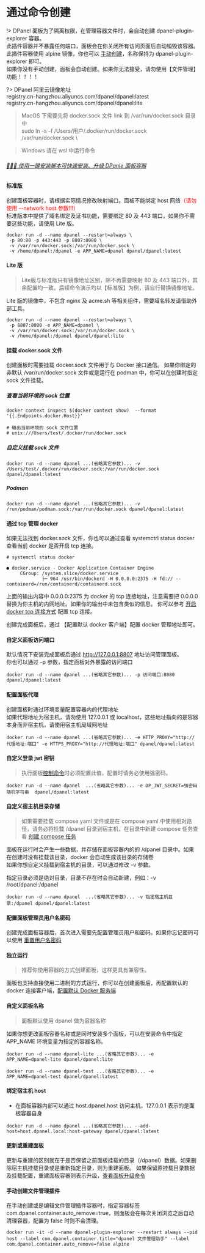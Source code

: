 # 通过命令创建

!> DPanel 面板为了隔离权限，在管理容器文件时，会自动创建 dpanel-plugin-explorer 容器。\
此插件容器并不暴露任何端口，面板会在你关闭所有访问页面后自动销毁该容器。\
此插件容器使用 alpine 镜像，你也可以 [手动创建](/zh-cn/install/docker?id=手动创建文件管理插件)，名称保持为 dpanel-plugin-explorer 即可。\
如果你没有手动创建，面板会自动创建。如果你无法接受，请勿使用【文件管理】功能！！！！ 

?> DPanel 阿里云镜像地址 \
registry.cn-hangzhou.aliyuncs.com/dpanel/dpanel:latest \
registry.cn-hangzhou.aliyuncs.com/dpanel/dpanel:lite

> MacOS 下需要先将 docker.sock 文件 link 到 /var/run/docker.sock 目录中 \
> sudo ln -s -f /Users/用户/.docker/run/docker.sock /var/run/docker.sock \

> Windows 请在 wsl 中运行命令


###### [:rocket::rocket::rocket: 使用一键安装脚本可快速安装、升级 DPanle 面板容器](/zh-cn/install/shell)


#### 标准版

创建面板容器时，请根据实际情况修改映射端口。面板不能绑定 host 网络<span style="color: red">（请勿使用 --network host 参数!!!）</span> \
标准版本中提供了域名绑定及证书功能，需要绑定 80 及 443 端口，如果你不需要这些功能，请使用 Lite 版。

```
docker run -d --name dpanel --restart=always \
 -p 80:80 -p 443:443 -p 8807:8080 \
 -v /var/run/docker.sock:/var/run/docker.sock \
 -v /home/dpanel:/dpanel -e APP_NAME=dpanel dpanel/dpanel:latest
```

#### Lite 版

> Lite版与标准版只有镜像地址区别，除不再需要映射 80 及 443 端口外，其余配置均一致。后续命令演示均以【标准版】为例，请自行替换镜像地址。

Lite 版的镜像中，不包含 nginx 及 acme.sh 等相关组件，需要域名转发请借助外部工具。

```
docker run -d --name dpanel --restart=always \
 -p 8807:8080 -e APP_NAME=dpanel \
 -v /var/run/docker.sock:/var/run/docker.sock \
 -v /home/dpanel:/dpanel dpanel/dpanel:lite
 ```

#### 挂载 docker.sock 文件

创建面板时需要挂载 docker.sock 文件用于与 Docker 接口通信。
如果你绑定的非默认 /var/run/docker.sock 文件或是运行在 podman 中，你可以在创建时指定 sock 文件挂载。

##### 查看当前环境的 sock 位置

```
docker context inspect $(docker context show)  --format '{{.Endpoints.docker.Host}}'

# 输出当前环境的 sock 文件位置
# unix:///Users/test/.docker/run/docker.sock
```

##### 自定义挂载 sock 文件

```
docker run -d --name dpanel ...(省略其它参数)... -v /Users/test/.docker/run/docker.sock:/var/run/docker.sock dpanel/dpanel:latest
```

##### Podman

```
docker run -d --name dpanel ...(省略其它参数)... -v /run/podman/podman.sock:/var/run/docker.sock dpanel/dpanel:latest
```

#### 通过 tcp 管理 docker

如果无法找到 docker.sock 文件，你也可以通过查看 systemctrl status docker 查看当前 docker 是否开启 tcp 连接。

```
# systemctl status docker 

● docker.service - Docker Application Container Engine
     CGroup: /system.slice/docker.service
             ├─ 964 /usr/bin/dockerd -H 0.0.0.0:2375 -H fd:// --containerd=/run/containerd/containerd.sock

```

上面的输出内容中 0.0.0.0:2375 为 docker 的 tcp 连接地址，注意需要把 0.0.0.0 替换为你主机的内网地址。如果你的输出中未包含类似的信息。
你可以参考 [开启 docker tcp 连接方式](zh-cn/manual/system/remote) 配置 tcp 连接。

创建完成面板后，通过 【配置默认 docker 客户端】配置 docker 管理地址即可。

 #### 自定义面板访问端口

默认情况下安装完成面板后通过 http://127.0.0.1:8807 地址访问管理面板。\
你也可以通过 -p 参数，指定面板对外暴露的访问端口

```
docker run -d --name dpanel ...(省略其它参数)... -p 访问端口:8080 dpanel/dpanel:latest
```

#### 配置面板代理

创建面板时通过环境变量配置容器内的代理地址 \
如果代理地址为宿主机，请勿使用 127.0.0.1 或 localhost，这些地址指向的是容器本身而非宿主机，请使用宿主机局域网地址

```
docker run -d --name dpanel ...(省略其它参数)... -e HTTP_PROXY="http://代理地址:端口" -e HTTPS_PROXY="http://代理地址:端口" dpanel/dpanel:latest
```

#### 自定义登录 jwt 密钥

> 执行面板[控制命令](/zh-cn/install/ctrl)时必须配置此值，配置时请务必使用强密码。

```
docker run -d --name dpanel  ...(省略其它参数)... -e DP_JWT_SECRET=强密码随机字符串  dpanel/dpanel:latest
```

#### 自定义宿主机目录存储

> 如果需要挂载 compose yaml 文件或是在 compose yaml 中使用相对路径，请务必将挂载 /dpanel 目录到宿主机，在目录中新建 compose 任务查看 [创建 compose 任务](zh-cn/manual/compose/create?id=通过挂载存储路径的方式创建)

面板在运行时会产生一些数据，并存储在面板容器内的的 /dpanel 目录中。如果在创建时没有挂载该目录，docker 会自动生成该目录的存储卷 \
如果你想自定义挂载到宿主机的目录，可以通过修改 -v 参数。

指定目录必须是绝对目录，目录不存在时会自动新建，例如：-v /root/dpanel:/dpanel 

```
docker run -d --name dpanel  ...(省略其它参数)... -v 指定宿主机目录:/dpanel dpanel/dpanel:latest
```

#### 配置面板管理员用户名密码

创建完成面板容器后，首次进入需要先配置管理员用户和密码。如果你忘记密码可以使用 [重置用户名密码](/zh-cn/install/ctrl?id=重置管理员用户)


#### 独立运行

> 推荐你使用容器的方式创建面板，这样更具有兼容性。

面板也支持直接使用二进制的方式运行，你可以在创建面板后，再配置默认的 docker 连接客户端，[配置默认 Docker 服务端](/zh-cn/manual/setting/docker-env?id=配置默认-docker-环境)

#### 自定义面板名称

> 面板默认使用 dpanel 做为容器名称 

如果你想更改面板容器名称或是同时安装多个面板，可以在安装命令中指定 APP_NAME 环境变量为指定的容器名称。

```
docker run -d --name dpanel-lite ...(省略其它参数)... -e APP_NAME=dpanel-lite dpanel/dpanel:lite
```

```
docker run -d --name dpanel-test ...(省略其它参数)... -e APP_NAME=dpanel-test dpanel/dpanel:latest
```

#### 绑定宿主机 host

- 在面板容器内部可以通过 host.dpanel.host 访问主机，127.0.0.1 表示的是面板容器自身

```
docker run -d --name dpanel ...(省略其它参数)... --add-host=host.dpanel.local:host-gateway dpanel/dpanel:latest
```

#### 更新或重建面板

更新与重建的区别就在于是否保留之前面板挂载的目录（/dpanel）数据。如果删除宿主机挂载目录或是重新指定目录，则为重建面板。
如果保留原挂载目录数据及挂载配置，重建面板容器则表示升级，[查看面板升级命令](/zh-cn/manual/setting/upgrade)

#### 手动创建文件管理插件

在手动创建或是编辑文件管理插件容器时，指定容器标签 com.dpanel.container.auto_remove=true，则面板会在每次关闭浏览之后自动清理容器，配置为 false 时则不会清理。

```
docker run -it -d --name dpanel-plugin-explorer --restart always --pid host --label com.dpanel.container.title="dpanel 文件管理助手" --label com.dpanel.container.auto_remove=false alpine
```